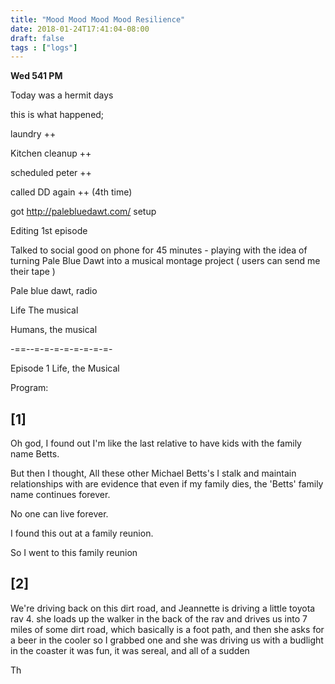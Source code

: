```yaml
---
title: "Mood Mood Mood Mood Resilience"
date: 2018-01-24T17:41:04-08:00
draft: false
tags : ["logs"]
---
```



**Wed 541 PM**

Today was a hermit days

this is what happened;


laundry ++

Kitchen cleanup ++

scheduled peter ++

called DD again ++ (4th time)

got http://palebluedawt.com/ setup

Editing 1st episode

Talked to social good on phone for 45 minutes - playing with the idea of turning Pale Blue Dawt into a musical montage project ( users can send me their tape )  


Pale blue dawt,
radio

Life The musical

Humans, the musical



-==--=-=-=-=-=-=-=-=-

Episode 1
Life, the Musical


Program:

## [1]
Oh god,
I found out I'm like the last
relative to have kids
with the family name Betts.

But then I thought,
All these other Michael Betts's I stalk
and maintain relationships with
are evidence that even if my family dies,
the 'Betts' family name continues forever.

No one can live forever.

I found this out at a family reunion.  

So I went to this family reunion

## [2]


We're driving back on this dirt road,
and Jeannette is driving a little toyota rav 4.
she loads up the walker in the back of the rav and drives us into 7 miles
of some dirt road,
which basically is a foot path,
and then she asks for a beer in the cooler
so I grabbed one and she was driving us with a
budlight in the coaster
it was fun, it was sereal,
and all of a sudden

Th
